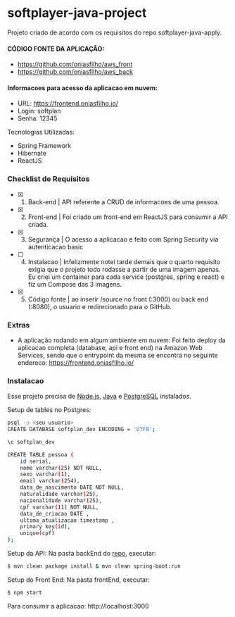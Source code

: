 # softplayer-java-project
Projeto criado de acordo com os requisitos do repo softplayer-java-apply.

#### CÓDIGO FONTE DA APLICAÇÃO:
 - https://github.com/oniasfilho/aws_front
 - https://github.com/oniasfilho/aws_back


#### Informacoes para acesso da aplicacao em nuvem:

- URL: https://frontend.oniasfilho.io/
- Login: softplan
- Senha: 12345


Tecnologias Utilizadas:

  - Spring Framework
  - Hibernate
  - ReactJS


### Checklist de Requisitos

- [x] 1) Back-end | API referente a CRUD de informacoes de uma pessoa.
- [x] 2) Front-end | Foi criado um front-end em ReactJS para consumir a API criada.
- [x] 3) Segurança | O acesso a aplicacao e feito com Spring Security via autenticacao basic
- [ ] 4) Instalacao | Infelizmente notei tarde demais que o quarto requisito exigia que o projeto todo rodasse a partir de uma imagem apenas. Eu criei um container para cada service (postgres, spring e react) e fiz um Compose das 3 imagens.
- [x] 5) Código fonte | ao inserir /source no front (:3000) ou back end (:8080), o usuario e redirecionado para o GitHub.

### Extras

* A aplicação rodando em algum ambiente em nuvem:
 Foi feito deploy da aplicacao completa (database, api e front end) na Amazon Web Services, sendo que o entrypoint da mesma se encontra no seguinte endereco: https://frontend.oniasfilho.io/

### Instalacao

Esse projeto precisa de [Node.js](https://nodejs.org/), [Java](https://www.oracle.com/java/technologies/javase-jre8-downloads.html) e [PostgreSQL](https://www.postgresql.org/download/) instalados.

Setup de tables no Postgres:

```sh
psql -u <seu usuario>
CREATE DATABASE softplan_dev ENCODING = 'UTF8';

\c softplan_dev

CREATE TABLE pessoa (
	id serial,
	nome varchar(25) NOT NULL,
	sexo varchar(1),
	email varchar(254),
	data_de_nascimento DATE NOT NULL,
	naturalidade varchar(25),
	nacionalidade varchar(25),
	cpf varchar(11) NOT NULL,
	data_de_criacao DATE ,
	ultima_atualizacao timestamp ,
	primary key(id),
	unique(cpf)
);
```
Setup da API:
Na pasta backEnd do [repo](https://github.com/oniasfilho/aws_back), executar:

```sh
$ mvn clean package install & mvn clean spring-boot:run
```

Setup do Front End:
Na pasta frontEnd, executar:

```sh
$ npm start
```

Para consumir a aplicacao: http://localhost:3000
